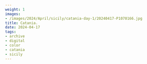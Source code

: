 ```yaml
---
weight: 1
images:
- /images/2024/April/sicily/catania-day-1/20240417-P1070166.jpg
title: Catania.
date: 2024-04-17
tags:
- archive
- digital
- color
- catania
- sicily
---
```


